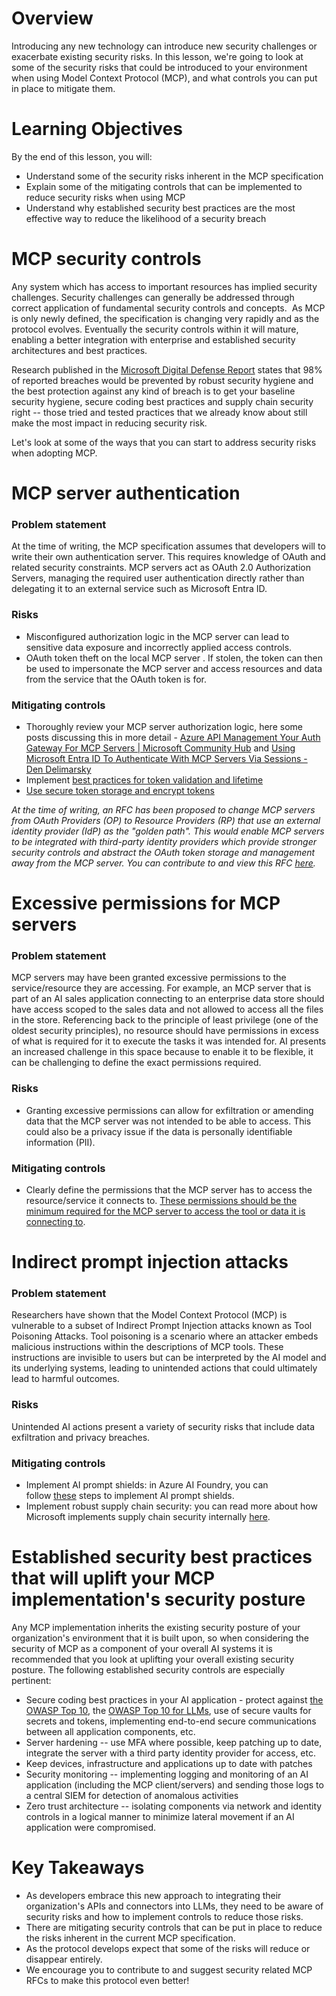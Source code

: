 # Overview

Introducing any new technology can introduce new security challenges or exacerbate existing security risks. In this lesson, we're going to look at some of the security risks that could be introduced to your environment when using Model Context Protocol (MCP), and what controls you can put in place to mitigate them.

# Learning Objectives

By the end of this lesson, you will:

-   Understand some of the security risks inherent in the MCP specification 
-   Explain some of the mitigating controls that can be implemented to reduce security risks when using MCP
-   Understand why established security best practices are the most effective way to reduce the likelihood of a security breach

# MCP security controls

Any system which has access to important resources has implied security challenges. Security challenges can generally be addressed through correct application of fundamental security controls and concepts.  As MCP is only newly defined, the specification is changing very rapidly and as the protocol evolves. Eventually the security controls within it will mature, enabling a better integration with enterprise and established security architectures and best practices.

Research published in the [Microsoft Digital Defense Report](https://aka.ms/mddr) states that 98% of reported breaches would be prevented by robust security hygiene and the best protection against any kind of breach is to get your baseline security hygiene, secure coding best practices and supply chain security right -- those tried and tested practices that we already know about still make the most impact in reducing security risk.

Let's look at some of the ways that you can start to address security risks when adopting MCP.

# MCP server authentication

### Problem statement 
At the time of writing, the MCP specification assumes that developers will to write their own authentication server. This requires knowledge of OAuth and related security constraints. MCP servers act as OAuth 2.0 Authorization Servers, managing the required user authentication directly rather than delegating it to an external service such as Microsoft Entra ID.

### Risks
- Misconfigured authorization logic in the MCP server can lead to sensitive data exposure and incorrectly applied access controls.
- OAuth token theft on the local MCP server . If stolen, the token can then be used to impersonate the MCP server and access resources and data from the service that the OAuth token is for.

### Mitigating controls
-   Thoroughly review your MCP server authorization logic, here some posts discussing this in more detail - [Azure API Management Your Auth Gateway For MCP Servers | Microsoft Community Hub](https://techcommunity.microsoft.com/blog/integrationsonazureblog/azure-api-management-your-auth-gateway-for-mcp-servers/4402690) and [Using Microsoft Entra ID To Authenticate With MCP Servers Via Sessions - Den Delimarsky](https://den.dev/blog/mcp-server-auth-entra-id-session/)
-   Implement [best practices for token validation and lifetime](https://learn.microsoft.com/en-us/entra/identity-platform/access-tokens)
-   [Use secure token storage and encrypt tokens](https://youtu.be/uRdX37EcCwg?si=6fSChs1G4glwXRy2)

*At the time of writing, an RFC has been proposed to change MCP servers from OAuth Providers (OP) to Resource Providers (RP) that use an external identity provider (IdP) as the "golden path". This would enable MCP servers to be integrated with third-party identity providers which provide stronger security controls and abstract the OAuth token storage and management away from the MCP server. You can contribute to and view this RFC [here](https://github.com/modelcontextprotocol/modelcontextprotocol/pull/284).*

# Excessive permissions for MCP servers

### Problem statement
MCP servers may have been granted excessive permissions to the service/resource they are accessing. For example, an MCP server that is part of an AI sales application connecting to an enterprise data store should have access scoped to the sales data and not allowed to access all the files in the store. Referencing back to the principle of least privilege (one of the oldest security principles), no resource should have permissions in excess of what is required for it to execute the tasks it was intended for. AI presents an increased challenge in this space because to enable it to be flexible, it can be challenging to define the exact permissions required.

### Risks 
- Granting excessive permissions can allow for exfiltration or amending data that the MCP server was not intended to be able to access. This could also be a privacy issue if the data is personally identifiable information (PII).

### Mitigating controls
-   Clearly define the permissions that the MCP server has to access the resource/service it connects to. [These permissions should be the minimum required for the MCP server to access the tool or data it is connecting to](https://learn.microsoft.com/en-us/entra/identity-platform/secure-least-privileged-access).

# Indirect prompt injection attacks

### Problem statement
Researchers have shown that the Model Context Protocol (MCP) is vulnerable to a subset of Indirect Prompt Injection attacks known as Tool Poisoning Attacks. Tool poisoning is a scenario where an attacker embeds malicious instructions within the descriptions of MCP tools. These instructions are invisible to users but can be interpreted by the AI model and its underlying systems, leading to unintended actions that could ultimately lead to harmful outcomes.

### Risks
Unintended AI actions present a variety of security risks that include data exfiltration and privacy breaches.

### Mitigating controls
-   Implement AI prompt shields: in Azure AI Foundry, you can follow [these](https://learn.microsoft.com/en-us/azure/ai-services/content-safety/quickstart-jailbreak?pivots=programming-language-foundry-portal) steps to implement AI prompt shields.
-   Implement robust supply chain security: you can read more about how Microsoft implements supply chain security internally [here](https://devblogs.microsoft.com/engineering-at-microsoft/the-journey-to-secure-the-software-supply-chain-at-microsoft/).

# Established security best practices that will uplift your MCP implementation's security posture

Any MCP implementation inherits the existing security posture of your organization's environment that it is built upon, so when considering the security of MCP as a component of your overall AI systems it is recommended that you look at uplifting your overall existing security posture. The following established security controls are especially pertinent:

-   Secure coding best practices in your AI application - protect against [the OWASP Top 10](https://owasp.org/www-project-top-ten/), the [OWASP Top 10 for LLMs](https://genai.owasp.org/download/43299/?tmstv=1731900559), use of secure vaults for secrets and tokens, implementing end-to-end secure communications between all application components, etc.
-   Server hardening -- use MFA where possible, keep patching up to date, integrate the server with a third party identity provider for access, etc.
-   Keep devices, infrastructure and applications up to date with patches
-   Security monitoring -- implementing logging and monitoring of an AI application (including the MCP client/servers) and sending those logs to a central SIEM for detection of anomalous activities
-   Zero trust architecture -- isolating components via network and identity controls in a logical manner to minimize lateral movement if an AI application were compromised.

# Key Takeaways

- As developers embrace this new approach to integrating their organization's APIs and connectors into LLMs, they need to be aware of security risks and how to implement controls to reduce those risks. 
- There are mitigating security controls that can be put in place to reduce the risks inherent in the current MCP specification.
- As the protocol develops expect that some of the risks will reduce or disappear entirely. 
- We encourage you to contribute to and suggest security related MCP RFCs to make this protocol even better!
